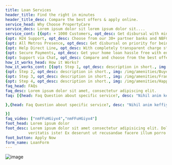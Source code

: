 ```yaml
---
title: Loan Services
header_title: Find the right in minutes
header_title_desc: Compare the best offers & apply online.
service_head: Why Choose PropertyCare
service_decs: Lorem ipsum dolor sit lorem ipsum dolor sit....
service_cont: [{opt: + 1000 Customers, opt_desc: Get disbursal with minimum documentation sitting at home.},
{opt: H24 Support, opt_desc: Choose from our 30+ partner banks and NBFCs you already know and trust for years.},
{opt: All Metros Presence, opt_desc: Get disbursal on priority for being a NoBroker previliged customer.},
{opt: Help Direct Line, opt_desc: With completely transparent charge structure, you can make an informed decision beforehand.},
{opt: Secure Payments, opt_desc: Get your home loan hassle free with end to end guidance from our Home Loan Experts.},
{opt: Support via Chat, opt_desc: Compare and choose from the best offers by our partners starting from 7.90% interst rate},]
how_it_works_head: How it Works?
how_it_works_cont: [{opt: Step 1, opt_desc: description in short., img: /img/amenities/Builder and developer.svg},
{opt: Step 2, opt_desc: description in short., img: /img/amenities/Buyer.svg },
{opt: Step 3, opt_desc: description in short., img: /img/amenities/Franchise service.svg},
{opt: Step 4, opt_desc: description in short., img: /img/amenities/Happy customer.svg }]
faq_head: FAQs
faq_desc: Lorem ipsum dolor sit amet, consectetur adipiscing elit.
faq: [{head: Faq Question about specific service?, desc: "Nihil anim keffiyeh helvetica, craft beer labore wes anderson cred nesciunt sapiente ea proident. Ad vegan excepteur butcher vice lomo. Leggings occaecat craft beer farm-to-table, raw denim aesthetic synth nesciunt you probably haven't heard of them accusamus labore sustainable VHS."

},{head: Faq Question about specific service?, desc: "Nihil anim keffiyeh helvetica, craft beer labore wes anderson cred nesciunt sapiente ea proident. Ad vegan excepteur butcher vice lomo. Leggings occaecat craft beer farm-to-table, raw denim aesthetic synth nesciunt you probably haven't heard of them accusamus labore sustainable VHS."

}]
faq_video: ["nmFFuHGiyx4","nmFFuHGiyx4"]
foot_head: Lorem ipsum dolor
foot_desc: Lorem ipsum dolor sit amet consectetur adipisicing elit. Dolores voluptatibus, autem harum quisquam cum 
          veritatis iste! Ex deserunt ut recusandae facere illum porro ipsam natus iusto. Voluptates, aliquid! Hic, aliquid.
foot_button: Apply Now 
form_name: LoanForm
---
```

![image](/img/services/14_Loan_Process.jpg)

